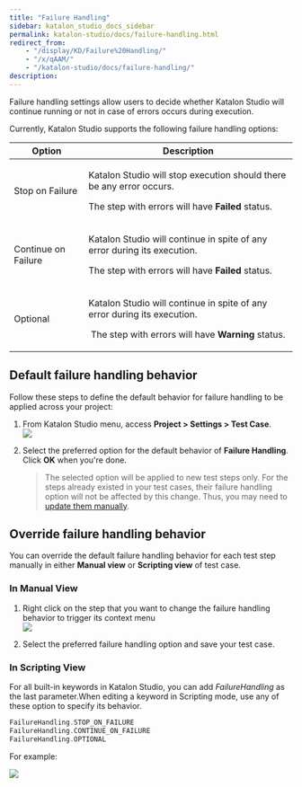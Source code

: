 ```yaml
---
title: "Failure Handling" 
sidebar: katalon_studio_docs_sidebar
permalink: katalon-studio/docs/failure-handling.html 
redirect_from:
    - "/display/KD/Failure%20Handling/"
    - "/x/qAAM/"
    - "/katalon-studio/docs/failure-handling/"
description: 
---
```

Failure handling settings allow users to decide whether Katalon Studio will continue running or not in case of errors occurs during execution.

Currently, Katalon Studio supports the following failure handling options:

<table><thead><tr><th>Option</th><th>Description</th></tr></thead><tbody><tr><td>Stop on Failure</td><td><p>Katalon Studio will stop execution should there be any error occurs.</p><p>The step with errors will have <strong>Failed</strong> status.</p></td></tr><tr><td>Continue on Failure</td><td><p>Katalon Studio will continue in spite of any error during its execution.</p><p>The step with errors will have <strong>Failed</strong> status.</p></td></tr><tr><td>Optional</td><td><p>Katalon Studio will continue in spite of any error during its execution.</p><p>&nbsp;The step with errors will have <strong>Warning</strong> status.</p></td></tr></tbody></table>

Default failure handling behavior
---------------------------------

Follow these steps to define the default behavior for failure handling to be applied across your project:

1.  From Katalon Studio menu, access **Project > Settings > Test Case**.   
    ![](../../images/katalon-studio/docs/failure-handling/image2017-6-30-203A363A43.png)  
      
    
2.  Select the preferred option for the default behavior of **Failure Handling**. Click **OK** when you're done.
    
    > The selected option will be applied to new test steps only. For the steps already existed in your test cases, their failure handling option will not be affected by this change. Thus, you may need to [update them manually](/display/KD/Failure+handling#Failurehandling-Overridefailurehandlingbehavior).
    

Override failure handling behavior
----------------------------------

You can override the default failure handling behavior for each test step manually in either **Manual view** or **Scripting view** of test case. 

### In Manual View

1.  Right click on the step that you want to change the failure handling behavior to trigger its context menu  
    ![](../../images/katalon-studio/docs/failure-handling/image2017-8-18-153A133A36.png)  
      
    
2.  Select the preferred failure handling option and save your test case.  

### In Scripting View

For all built-in keywords in Katalon Studio, you can add _FailureHandling_ as the last parameter.When editing a keyword in Scripting mode, use any of these option to specify its behavior.

```groovy
FailureHandling.STOP_ON_FAILURE
FailureHandling.CONTINUE_ON_FAILURE
FailureHandling.OPTIONAL
```

For example:

![](../../images/katalon-studio/docs/failure-handling/23.png)